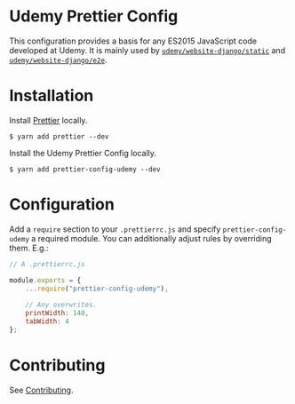 Udemy Prettier Config
=========================

This configuration provides a basis for any ES2015 JavaScript code developed at Udemy. 
It is mainly used by [`udemy/website-django/static`](https://github.com/udemy/website-django/tree/master/static/.prettierrc.js)
and [`udemy/website-django/e2e`](https://github.com/udemy/website-django/tree/master/e2e/.prettierrc.js).

# Installation

Install [Prettier](https://github.com/prettier/prettier) locally.

    $ yarn add prettier --dev

Install the Udemy Prettier Config locally.

    $ yarn add prettier-config-udemy --dev

# Configuration

Add a `require` section to your `.prettierrc.js` and specify `prettier-config-udemy` a required module.
You can additionally adjust rules by overriding them. E.g.:

```js
// A .prettierrc.js

module.exports = {
    ...require("prettier-config-udemy"),
    
    // Any overwrites.
    printWidth: 140,
    tabWidth: 4
};
```

# Contributing

See [Contributing](/README.md#contributing).